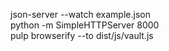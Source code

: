json-server --watch example.json  
python -m SimpleHTTPServer 8000  
pulp browserify --to dist/js/vault.js  
